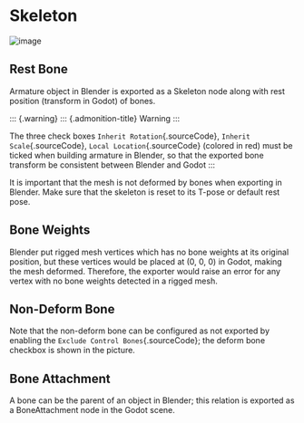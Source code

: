 Skeleton
========

![image](img/armature.jpg)

Rest Bone
---------

Armature object in Blender is exported as a Skeleton node along with
rest position (transform in Godot) of bones.

::: {.warning}
::: {.admonition-title}
Warning
:::

The three check boxes `Inherit Rotation`{.sourceCode},
`Inherit Scale`{.sourceCode}, `Local Location`{.sourceCode} (colored in
red) must be ticked when building armature in Blender, so that the
exported bone transform be consistent between Blender and Godot
:::

It is important that the mesh is not deformed by bones when exporting in
Blender. Make sure that the skeleton is reset to its T-pose or default
rest pose.

Bone Weights
------------

Blender put rigged mesh vertices which has no bone weights at its
original position, but these vertices would be placed at (0, 0, 0) in
Godot, making the mesh deformed. Therefore, the exporter would raise an
error for any vertex with no bone weights detected in a rigged mesh.

Non-Deform Bone
---------------

Note that the non-deform bone can be configured as not exported by
enabling the `Exclude Control Bones`{.sourceCode}; the deform bone
checkbox is shown in the picture.

Bone Attachment
---------------

A bone can be the parent of an object in Blender; this relation is
exported as a BoneAttachment node in the Godot scene.
